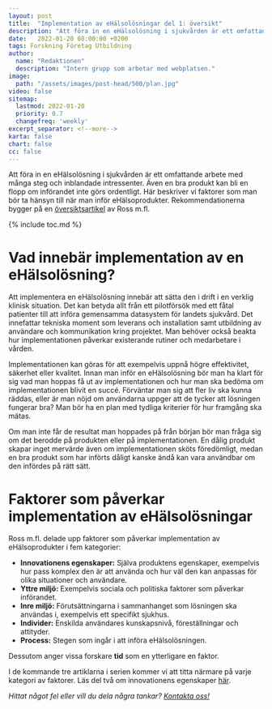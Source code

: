 ```yaml
---
layout: post
title:  "Implementation av eHälsolösningar del 1: översikt"
description: "Att föra in en eHälsolösning i sjukvården är ett omfattande arbete med många steg och inblandade intressenter"
date:   2022-01-20 08:00:00 +0200
tags: Forskning Företag Utbildning 
author:
  name: "Redaktionen"
  description: "Intern grupp som arbetar med webplatsen."
image:
  path: "/assets/images/post-head/500/plan.jpg"
video: false
sitemap:
  lastmod: 2022-01-20
  priority: 0.7
  changefreq: 'weekly'
excerpt_separator: <!--more-->
karta: false
chart: false
cc: false
---
```


Att föra in en eHälsolösning i sjukvården är ett omfattande arbete med många steg och inblandade intressenter. Även en bra produkt kan bli en flopp om införandet inte görs ordentligt. Här beskriver vi faktorer som man bör ta hänsyn till när man inför eHälsoprodukter. Rekommendationerna bygger på en [översiktsartikel](https://implementationscience.biomedcentral.com/articles/10.1186/s13012-016-0510-7) av Ross m.fl. 

<!--more-->

{% include toc.md %}

# Vad innebär implementation av en eHälsolösning?
Att implementera en eHälsolösning innebär att sätta den i drift i en verklig klinisk situation. Det kan betyda allt från ett pilotförsök med ett fåtal patienter till att införa gemensamma datasystem för landets sjukvård. Det innefattar tekniska moment som leverans och installation samt utbildning av användare och kommunikation kring projektet. Man behöver också beakta hur implementationen påverkar existerande rutiner och medarbetare i vården.

Implementationen kan göras för att exempelvis uppnå högre effektivitet, säkerhet eller kvalitet. Innan man inför en eHälsolösning bör man ha klart för sig vad man hoppas få ut av implementationen och hur man ska bedöma om implementationen blivit en succé. Förväntar man sig att fler liv ska kunna räddas, eller är man nöjd om användarna uppger att de tycker att lösningen fungerar bra? Man bör ha en plan med tydliga kriterier för hur framgång ska mätas.

Om man inte får de resultat man hoppades på från början bör man fråga sig om det berodde på produkten eller på implementationen. En dålig produkt skapar inget mervärde även om implementationen sköts föredömligt, medan en bra produkt som har införts dåligt kanske ändå kan vara användbar om den infördes på rätt sätt.

# Faktorer som påverkar implementation av eHälsolösningar
Ross m.fl. delade upp faktorer som påverkar implementation av eHälsoprodukter i fem kategorier:

* **Innovationens egenskaper:** Själva produktens egenskaper, exempelvis hur pass komplex den är att använda och hur väl den kan anpassas för olika situationer och användare.
* **Yttre miljö:** Exempelvis sociala och politiska faktorer som påverkar införandet.
* **Inre miljö:** Förutsättningarna i sammanhanget som lösningen ska användas i, exempelvis ett specifikt sjukhus.
* **Individer:** Enskilda användares kunskapsnivå, föreställningar och attityder.
* **Process:** Stegen som ingår i att införa eHälsolösningen.

Dessutom anger vissa forskare __tid__ som en ytterligare en faktor.

I de kommande tre artiklarna i serien kommer vi att titta närmare på varje kategori av faktorer. Läs del två om innovationens egenskaper [här](/2022/02/02/implementation-del-2.html).


_Hittat något fel eller vill du dela några tankar? [Kontakta oss!](/index.html#form-message)_